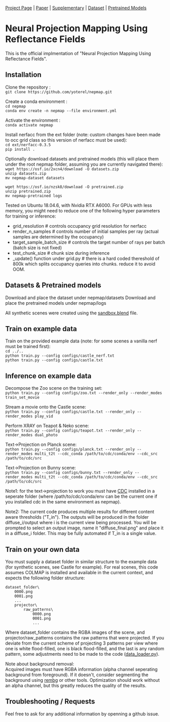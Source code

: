[Project Page](https://yoterel.github.io/nepmap-project-page/) | [Paper](#) | [Supplementary](https://yoterel.github.io/nepmap-project-page/static/pdfs/nepmap-supp.pdf) | [Dataset](https://osf.io/2xcn4/download) | [Pretrained Models](https://osf.io/nzsk8/download)

# Neural Projection Mapping Using Reflectance Fields

This is the official implmentation of "Neural Projection Mapping Using Reflectance Fields".

## Installation

Clone the repository :\
`git clone https://github.com/yoterel/nepmap.git`

Create a conda environment :\
`cd nepmap`\
`conda env create -n nepmap --file environment.yml`

Activate the environment :\
`conda activate nepmap`

Install nerfacc from the ext folder (note: custom changes have been made to occ grid class so this version of nerfacc must be used):\
`cd ext/nerfacc-0.3.5`\
`pip install .`

Optionally download datasets and pretrained models (this will place them under the root nepmap folder, assuming you are currently navigated there):\
`wget https://osf.io/2xcn4/download -O datasets.zip`\
`unzip datasets.zip`\
`mv nepmap-dataset datasets`

`wget https://osf.io/nzsk8/download -O pretrained.zip`\
`unzip pretrained.zip`\
`mv nepmap-pretrained logs`


Tested on Ubuntu 18.04.6, with Nvidia RTX A6000.
For GPUs with less memory, you might need to reduce one of the following hyper parameters for training or inference:
- grid_resolution  # controls occupancy grid resolution for nerfacc
- render_n_samples  # controls number of initial samples per ray (actual samples are determined by the occupancy)
- target_sample_batch_size  # controls the target number of rays per batch (batch size is not fixed)
- test_chunk_size  # chunk size during inference
- _update() function under grid.py  # there is a hard coded thereshold of 800k which splits occupancy queries into chunks. reduce it to avoid OOM.

## Datasets & Pretrained models

Download and place the dataset under nepmap/datasets
Download and place the pretrained models under nepmap/logs

All synthetic scenes were created using the [sandbox.blend](https://github.com/yoterel/nepmap/blob/master/sandbox.blend) file.

## Train on example data

Train on the provided example data (note: for some scenes a vanilla nerf must be trained first):\
`cd ../..`\
`python train.py --config configs/castle_nerf.txt`\
`python train.py --config configs/castle.txt`

## Inference on example data

Decompose the Zoo scene on the training set:\
`python train.py --config configs/zoo.txt --render_only --render_modes train_set_movie`

Stream a movie onto the Castle scene:\
`python train.py --config configs/castle.txt --render_only --render_modes play_vid`

Perform XRAY on Teapot & Neko scene:\
`python train.py --config configs/teapot.txt --render_only --render_modes dual_photo`

Text->Projection on Planck scene:\
`python train.py --config configs/planck.txt --render_only --render_modes multi_t2t --cdc_conda /path/to/cdc/conda/env --cdc_src /path/to/cdc/src`

Text->Projection on Bunny scene:\
`python train.py --config configs/bunny.txt --render_only --render_modes multi_t2t --cdc_conda /path/to/cdc/conda/env --cdc_src /path/to/cdc/src`

Note1: for the text->projection to work you must have [CDC](https://github.com/cross-domain-compositing/cross-domain-compositing) installed in a seperate folder (where /path/to/cdc/conda/env can be the current one if you installed cdc in the same environment as nepmap).

Note2: The current code produces multiple results for different content aware thresholds ("T_in"). The outputs will be produced in the folder diffuse_i/output where i is the current view being processed. You will be prompted to select an output image, name it "diffuse_final.png" and place it in a diffuse_i folder.
This may be fully automated if T_in is a single value.

## Train on your own data

You must supply a dataset folder in similar structure to the example data (for synthetic scenes, see Castle for example).
For real scenes, this code assumes COLMAP is installed and available in the current context, and expects the following folder structure:

    dataset_folder\
        0000.png
        0001.png
        ...
        projector\
            raw_patterns\
                0000.png
                0001.png
                ...

Where dataset_folder contains the RGBA images of the scene, and projector/raw_patterns contains the raw patterns that were projected.
If you deviate from the current scheme of projecting 3 patterns per view where one is white flood-filled, one is black flood-filled, and the last is any random pattern, some adjustments need to be made to the code ([data_loader.py](https://github.com/yoterel/nepmap/blob/master/data/data_loader.py)).

Note about background removal:\
Acquired images must have RGBA information (alpha channel seperating background from foreground). If it doesn't, consider segmenting the background using [rembg](https://github.com/danielgatis/rembg) or other tools.
Optimization should work without an alpha channel, but this greatly reduces the quality of the results.

## Troubleshooting / Requests

Feel free to ask for any additional information by openning a github issue.


